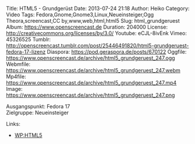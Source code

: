 Title: HTML5 - Grundgerüst
Date: 2013-07-24 21:18
Author: Heiko
Category: Video
Tags: Fedora,Gnome,Gnome3,Linux,Neueinsteiger,Ogg Theora,screencast,CC by,www,web,html,html5
Slug: html_grundgeruest
Album: https://www.openscreencast.de
Duration: 204000
License: http://creativecommons.org/licenses/by/3.0/
Youtube: eCJL-8ivEnk
Vimeo: 45326525
Tumblr: http://openscreencast.tumblr.com/post/25446491820/html5-grundgeruest-fedora-17-lizenz
Diaspora: https://pod.geraspora.de/posts/670122
Oggfile: https://www.openscreencast.de/archive/html5_grundgeruest_247.ogg
Webmfile: https://www.openscreencast.de/archive/html5_grundgeruest_247.webm
Mp4file: https://www.openscreencast.de/archive/html5_grundgeruest_247.mp4
Image: https://www.openscreencast.de/archive/html5_grundgeruest_247.png

Ausgangspunkt: Fedora 17  
Zielgruppe: Neueinsteiger  

Links:

  * [WP:HTML5](https://de.wikipedia.org/wiki/HTML5 "Link zu WP:HTML5" )

